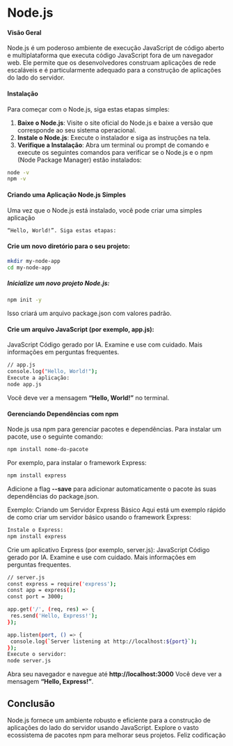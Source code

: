 # Node.js

#### Visão Geral

Node.js é um poderoso ambiente de execução JavaScript de código aberto e multiplataforma que executa código JavaScript fora de um navegador web. Ele permite que os desenvolvedores construam aplicações de rede escaláveis e é particularmente adequado para a construção de aplicações do lado do servidor.

#### Instalação

Para começar com o Node.js, siga estas etapas simples:

1. **Baixe o Node.js**: Visite o site oficial do Node.js e baixe a versão que corresponde ao seu sistema operacional.
2. **Instale o Node.js**: Execute o instalador e siga as instruções na tela.
3. **Verifique a Instalação**: Abra um terminal ou prompt de comando e execute os seguintes comandos para verificar se o Node.js e o npm (Node Package Manager) estão instalados:

```bash
node -v
npm -v
``` 
####  Criando uma Aplicação Node.js Simples
Uma vez que o Node.js está instalado, você pode criar uma simples aplicação 

 ```bash
“Hello, World!”. Siga estas etapas:
 ``` 


#### Crie um novo diretório para o seu projeto:
 ```bash
mkdir my-node-app
cd my-node-app
``` 
 ##### Inicialize um novo projeto Node.js:
 ```bash
npm init -y
 ```
Isso criará um arquivo package.json com valores padrão.

#### Crie um arquivo JavaScript (por exemplo, app.js):
JavaScript
Código gerado por IA. Examine e use com cuidado. Mais informações em perguntas frequentes.
 ```bash
// app.js
console.log("Hello, World!");
Execute a aplicação:
node app.js
```
Você deve ver a mensagem  **“Hello, World!”** no terminal.



#### Gerenciando Dependências com npm
Node.js usa npm para gerenciar pacotes e dependências. Para instalar um pacote, use o seguinte comando:
 ```bash
npm install nome-do-pacote
```
Por exemplo, para instalar o framework Express:
 ```bash
npm install express
```
Adicione a flag **--save** para adicionar automaticamente o pacote às suas dependências do package.json.

Exemplo: Criando um Servidor Express Básico
Aqui está um exemplo rápido de como criar um servidor básico usando o framework Express:
 ```bash
Instale o Express:
npm install express
```
Crie um aplicativo Express (por exemplo, server.js):
JavaScript
Código gerado por IA. Examine e use com cuidado. Mais informações em perguntas frequentes.
 ```bash
// server.js
const express = require('express');
const app = express();
const port = 3000;

app.get('/', (req, res) => {
  res.send('Hello, Express!');
});

app.listen(port, () => {
  console.log(`Server listening at http://localhost:${port}`);
});
Execute o servidor:
node server.js
 ```
Abra seu navegador e navegue até **http://localhost:3000** Você deve ver a mensagem **“Hello, Express!”**.

## Conclusão
Node.js fornece um ambiente robusto e eficiente para a construção de aplicações do lado do servidor usando JavaScript. Explore o vasto ecossistema de pacotes npm para melhorar seus projetos. Feliz codificação